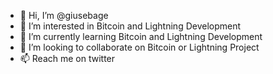 - 👋 Hi, I’m @giusebage
- 👀 I’m interested in Bitcoin and Lightning Development
- 🌱 I’m currently learning Bitcoin and Lightning Development
- 💞️ I’m looking to collaborate on Bitcoin or Lightning Project
- 📫 Reach me on twitter

<!---
giusebage/giusebage is a ✨ special ✨ repository because its `README.md` (this file) appears on your GitHub profile.
You can click the Preview link to take a look at your changes.
--->
